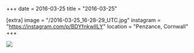 +++
date = 2016-03-25
title = "2016-03-25"

[extra]
image = "/2016-03-25_16-28-29_UTC.jpg"
instagram = "https://instagram.com/p/BDYfnkwIILY"
location = "Penzance, Cornwall"
+++

<img src="/2016-03-25_16-28-29_UTC.jpg" />
